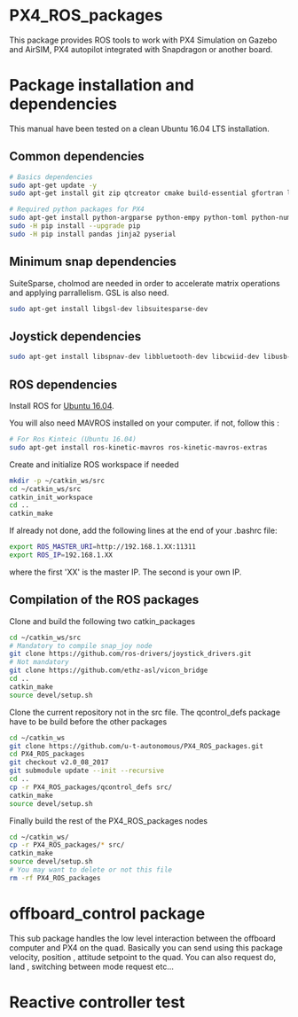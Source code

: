 # PX4_ROS_packages
This package provides ROS tools to work with PX4 Simulation on Gazebo and AirSIM, PX4 autopilot integrated with Snapdragon or another board.

# Package installation and dependencies

This manual have been tested on a clean Ubuntu 16.04 LTS installation.

## Common dependencies
```sh
# Basics dependencies
sudo apt-get update -y
sudo apt-get install git zip qtcreator cmake build-essential gfortran libeigen3-dev genromfs ninja-build -y

# Required python packages for PX4
sudo apt-get install python-argparse python-empy python-toml python-numpy python-dev python-pip -y
sudo -H pip install --upgrade pip
sudo -H pip install pandas jinja2 pyserial
```

## Minimum snap dependencies
SuiteSparse, cholmod are needed in order to accelerate matrix operations and applying parrallelism.
GSL is also need.
```sh
sudo apt-get install libgsl-dev libsuitesparse-dev
```

## Joystick dependencies
```sh
sudo apt-get install libspnav-dev libbluetooth-dev libcwiid-dev libusb-dev
```

## ROS dependencies
Install ROS for [Ubuntu 16.04](http://wiki.ros.org/kinetic/Installation/Ubuntu).

You will also need MAVROS installed on your computer. if not, follow this :
```sh
# For Ros Kinteic (Ubuntu 16.04)
sudo apt-get install ros-kinetic-mavros ros-kinetic-mavros-extras
```

Create and initialize ROS workspace if needed
```sh
mkdir -p ~/catkin_ws/src
cd ~/catkin_ws/src
catkin_init_workspace
cd ..
catkin_make
```

If already not done, add the following lines at the end of your .bashrc file:
```sh
export ROS_MASTER_URI=http://192.168.1.XX:11311
export ROS_IP=192.168.1.XX
```
where the first 'XX' is the master IP. The second is your own IP.

## Compilation of the ROS packages
Clone and build the following two catkin_packages
```sh
cd ~/catkin_ws/src
# Mandatory to compile snap_joy node
git clone https://github.com/ros-drivers/joystick_drivers.git
# Not mandatory
git clone https://github.com/ethz-asl/vicon_bridge
cd ..
catkin_make
source devel/setup.sh
```

Clone the current repository not in the src file. The qcontrol_defs package have to be build before the other packages
```sh
cd ~/catkin_ws
git clone https://github.com/u-t-autonomous/PX4_ROS_packages.git
cd PX4_ROS_packages
git checkout v2.0_08_2017
git submodule update --init --recursive
cd ..
cp -r PX4_ROS_packages/qcontrol_defs src/
catkin_make
source devel/setup.sh
```

Finally build the rest of the PX4_ROS_packages nodes
```sh
cd ~/catkin_ws/
cp -r PX4_ROS_packages/* src/
catkin_make
source devel/setup.sh
# You may want to delete or not this file
rm -rf PX4_ROS_packages
```
# offboard_control package
This sub package handles the low level interaction between the offboard computer and PX4 on the quad. Basically you can send using this package velocity, position , attitude setpoint to the quad. You can also request do, land , switching between mode request etc...


# Reactive controller test
